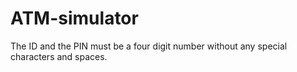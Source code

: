 # ATM-simulator
The ID and the PIN must be a four digit number without any special characters and spaces.
